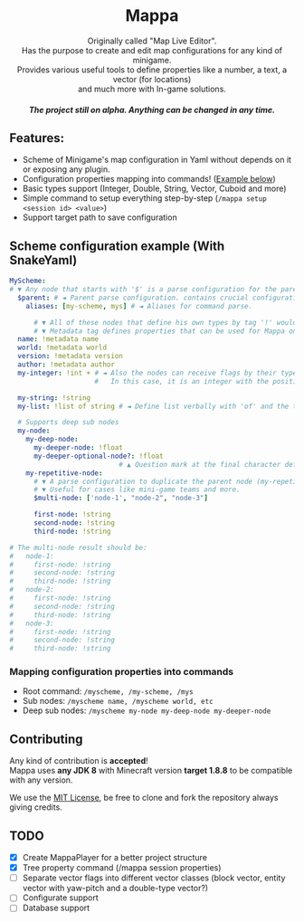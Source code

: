 <h1 align="center">Mappa</h1>
<p align="center">
Originally called "Map Live Editor".<br>
Has the purpose to create and edit map configurations for any kind of minigame.<br>
Provides various useful tools to define properties like a number, a text, a vector (for locations)<br>
and much more with In-game solutions.<br>
</p>
<h5 align="center">The project still on alpha. Anything can be changed in any time.</h5>
  
  
  
## Features:
- Scheme of Minigame's map configuration in Yaml without depends on it or exposing any plugin.
- Configuration properties mapping into commands! ([Example below](https://github.com/unnamed/mappa/edit/master/README.md#scheme-configuration-example-with-snakeyaml))
- Basic types support (Integer, Double, String, Vector, Cuboid and more)
- Simple command to setup everything step-by-step (`/mappa setup <session id> <value>`)
- Support target path to save configuration

## Scheme configuration example (With SnakeYaml)
```yaml
MyScheme:
# ▼ Any node that starts with '$' is a parse configuration for the parent node (MyScheme).
  $parent: # ◄ Parent parse configuration. contains crucial configuration of the entire scheme.
    aliases: [my-scheme, mys] # ◄ Aliases for command parse.

      # ▼ All of these nodes that define his own types by tag '!' would be considered properties.
      # ▼ Metadata tag defines properties that can be used for Mappa on his commands.
  name: !metadata name
  world: !metadata world
  version: !metadata version
  author: !metadata author
  my-integer: !int + # ◄ Also the nodes can receive flags by their type.
                     #   In this case, it is an integer with the positive flag to deny any negative int number.

  my-string: !string
  my-list: !list of string # ◄ Define list verbally with 'of' and the type of the list.

  # Supports deep sub nodes
  my-node:
    my-deep-node:
      my-deeper-node: !float
      my-deeper-optional-node?: !float
                           # ▲ Question mark at the final character defines an optional node.
    my-repetitive-node:
      # ▼ A parse configuration to duplicate the parent node (my-repetitive-node) for each node of the array.
      # ▼ Useful for cases like mini-game teams and more.
      $multi-node: ['node-1', "node-2", "node-3"]

      first-node: !string
      second-node: !string
      third-node: !string

# The multi-node result should be:
#   node-1:
#     first-node: !string
#     second-node: !string
#     third-node: !string
#   node-2:
#     first-node: !string
#     second-node: !string
#     third-node: !string
#   node-3:
#     first-node: !string
#     second-node: !string
#     third-node: !string

```

### Mapping configuration properties into commands
* Root command: `/myscheme, /my-scheme, /mys`
* Sub nodes: `/myscheme name, /myscheme world, etc`
* Deep sub nodes: `/myscheme my-node my-deep-node my-deeper-node`

## Contributing
Any kind of contribution is **accepted**!  
Mappa uses **any JDK 8** with Minecraft version **target 1.8.8** to be compatible with any version.

We use the [MIT License](https://github.com/unnamed/mappa/blob/master/LICENSE), be free to clone and fork the repository always giving credits.

## TODO
- [X] Create MappaPlayer for a better project structure
- [X] Tree property command (/mappa session properties)
- [ ] Separate vector flags into different vector classes (block vector, entity vector with yaw-pitch and a double-type vector?)
- [ ] Configurate support
- [ ] Database support
